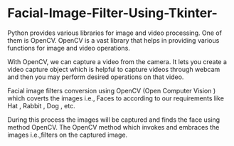 # Facial-Image-Filter-Using-Tkinter-

Python provides various libraries for image and video processing. One 
of them is OpenCV. OpenCV is a vast library that helps in providing 
various functions for image and video operations.

With OpenCV, we can capture a video from the camera. It lets you 
create a video capture object which is helpful to capture videos 
through webcam and then you may perform desired operations on that 
video.

Facial image filters conversion using OpenCV (Open Computer 
Vision ) which coverts the images i.e., Faces to according to our 
requirements like Hat , Rabbit , Dog , etc.

During this process the images will be captured and finds the face using method OpenCV.
The OpenCV method which invokes and embraces the images i.e.,filters on the captured image.
